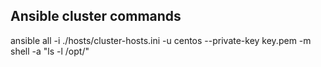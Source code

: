 
## Ansible cluster commands

ansible all -i ./hosts/cluster-hosts.ini -u centos --private-key key.pem -m shell -a "ls -l /opt/" 
